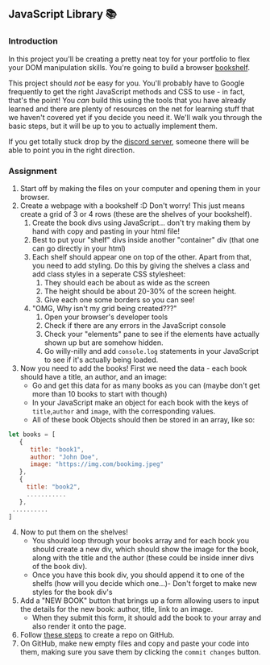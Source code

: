 ## JavaScript Library :books:

### Introduction

In this project you'll be creating a pretty neat toy for your portfolio to flex your DOM manipulation skills. You're going to build a browser [bookshelf](https://www.google.com/search?q=bookcase&tbm=isch).

This project should _not_ be easy for you. You'll probably have to Google frequently to get the right JavaScript methods and CSS to use - in fact, that's the point! You _can_ build this using the tools that you have already learned and there are plenty of resources on the net for learning stuff that we haven't covered yet if you decide you need it. We'll walk you through the basic steps, but it will be up to you to actually implement them.

If you get totally stuck drop by the [discord server](https://discord.gg/R6ypSzq), someone there will be able to point you in the right direction.

### Assignment

<div class="lesson-content__panel" markdown="1">

1. Start off by making the files on your computer and opening them in your browser.
2. Create a webpage with a bookshelf :D Don't worry! This just means create a grid of 3 or 4 rows (these are the shelves of your bookshelf).
   1. Create the book divs using JavaScript... don't try making them by hand with copy and pasting in your html file!
   2. Best to put your "shelf" divs inside another "container" div \(that one can go directly in your html\)
   3. Each shelf should appear one on top of the other. Apart from that, you need to add styling. Do this by giving the shelves a class and add class styles in a seperate CSS stylesheet:
      1. They should each be about as wide as the screen
      2. The height should be about 20-30% of the screen height.
      3. Give each one some borders so you can see!
   4. "OMG, Why isn't my grid being created???"
      1. Open your browser's developer tools
      2. Check if there are any errors in the JavaScript console
      3. Check your "elements" pane to see if the elements have actually shown up but are somehow hidden.
      4. Go willy-nilly and add `console.log` statements in your JavaScript to see if it's actually being loaded.
3. Now you need to add the books! First we need the data - each book should have a title, an author, and an image:
   - Go and get this data for as many books as you can (maybe don't get more than 10 books to start with though)
   - In your JavaScript make an object for each book with the keys of `title`,`author` and `image`, with the corresponding values.
   - All of these book Objects should then be stored in an array, like so:

```js
let books = [
   {
      title: "book1",
      author: "John Doe",
      image: "https://img.com/bookimg.jpeg"
   },
   {
     title: "book2",
     ...........
   },
 ..........
]
```

4. Now to put them on the shelves!
   - You should loop through your books array and for each book you should create a new div, which should show the image for the book, along with the title and the author (these could be inside inner divs of the book div).
   - Once you have this book div, you should append it to one of the shelfs (how will you decide which one...)- Don't forget to make new styles for the book div's
5. Add a "NEW BOOK" button that brings up a form allowing users to input the details for the new book: author, title, link to an image.
   - When they submit this form, it should add the book to your array and also render it onto the page.
6. Follow [these steps](https://help.github.com/en/articles/create-a-repo) to create a repo on GitHub.
7. On GitHub, make new empty files and copy and paste your code into them, making sure you save them by clicking the `commit changes` button.

</div>
